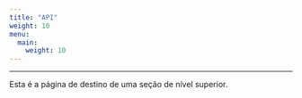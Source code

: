```yaml
---
title: "API"
weight: 10
menu:
  main:
    weight: 10
---
```

---
Esta é a página de destino de uma seção de nível superior.

